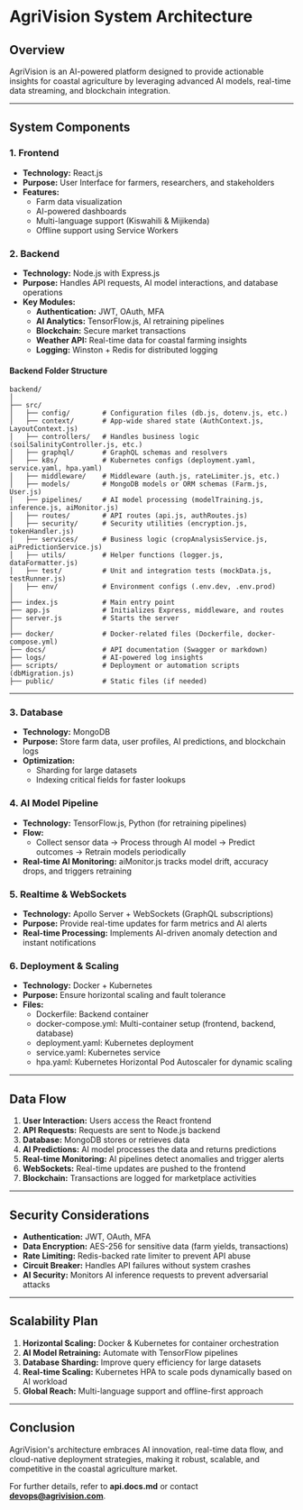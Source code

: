 # AgriVision System Architecture

## Overview
AgriVision is an AI-powered platform designed to provide actionable insights for coastal agriculture by leveraging advanced AI models, real-time data streaming, and blockchain integration.

---

## System Components

### 1. Frontend
- **Technology:** React.js
- **Purpose:** User Interface for farmers, researchers, and stakeholders
- **Features:**
  - Farm data visualization
  - AI-powered dashboards
  - Multi-language support (Kiswahili & Mijikenda)
  - Offline support using Service Workers

### 2. Backend
- **Technology:** Node.js with Express.js
- **Purpose:** Handles API requests, AI model interactions, and database operations
- **Key Modules:**
  - **Authentication:** JWT, OAuth, MFA
  - **AI Analytics:** TensorFlow.js, AI retraining pipelines
  - **Blockchain:** Secure market transactions
  - **Weather API:** Real-time data for coastal farming insights
  - **Logging:** Winston + Redis for distributed logging

#### Backend Folder Structure
```
backend/
│
├── src/
│   ├── config/        # Configuration files (db.js, dotenv.js, etc.)
│   ├── context/       # App-wide shared state (AuthContext.js, LayoutContext.js)
│   ├── controllers/   # Handles business logic (soilSalinityController.js, etc.)
│   ├── graphql/       # GraphQL schemas and resolvers
│   ├── k8s/           # Kubernetes configs (deployment.yaml, service.yaml, hpa.yaml)
│   ├── middleware/    # Middleware (auth.js, rateLimiter.js, etc.)
│   ├── models/        # MongoDB models or ORM schemas (Farm.js, User.js)
│   ├── pipelines/     # AI model processing (modelTraining.js, inference.js, aiMonitor.js)
│   ├── routes/        # API routes (api.js, authRoutes.js)
│   ├── security/      # Security utilities (encryption.js, tokenHandler.js)
│   ├── services/      # Business logic (cropAnalysisService.js, aiPredictionService.js)
│   ├── utils/         # Helper functions (logger.js, dataFormatter.js)
│   ├── test/          # Unit and integration tests (mockData.js, testRunner.js)
│   ├── env/           # Environment configs (.env.dev, .env.prod)
│
├── index.js           # Main entry point
├── app.js             # Initializes Express, middleware, and routes
├── server.js          # Starts the server
│
├── docker/            # Docker-related files (Dockerfile, docker-compose.yml)
├── docs/              # API documentation (Swagger or markdown)
├── logs/              # AI-powered log insights
├── scripts/           # Deployment or automation scripts (dbMigration.js)
├── public/            # Static files (if needed)
```

---

### 3. Database
- **Technology:** MongoDB
- **Purpose:** Store farm data, user profiles, AI predictions, and blockchain logs
- **Optimization:**
  - Sharding for large datasets
  - Indexing critical fields for faster lookups

### 4. AI Model Pipeline
- **Technology:** TensorFlow.js, Python (for retraining pipelines)
- **Flow:**
  - Collect sensor data -> Process through AI model -> Predict outcomes -> Retrain models periodically
- **Real-time AI Monitoring:** aiMonitor.js tracks model drift, accuracy drops, and triggers retraining

### 5. Realtime & WebSockets
- **Technology:** Apollo Server + WebSockets (GraphQL subscriptions)
- **Purpose:** Provide real-time updates for farm metrics and AI alerts
- **Real-time Processing:** Implements AI-driven anomaly detection and instant notifications

### 6. Deployment & Scaling
- **Technology:** Docker + Kubernetes
- **Purpose:** Ensure horizontal scaling and fault tolerance
- **Files:**
  - Dockerfile: Backend container
  - docker-compose.yml: Multi-container setup (frontend, backend, database)
  - deployment.yaml: Kubernetes deployment
  - service.yaml: Kubernetes service
  - hpa.yaml: Kubernetes Horizontal Pod Autoscaler for dynamic scaling

---

## Data Flow

1. **User Interaction:** Users access the React frontend
2. **API Requests:** Requests are sent to Node.js backend
3. **Database:** MongoDB stores or retrieves data
4. **AI Predictions:** AI model processes the data and returns predictions
5. **Real-time Monitoring:** AI pipelines detect anomalies and trigger alerts
6. **WebSockets:** Real-time updates are pushed to the frontend
7. **Blockchain:** Transactions are logged for marketplace activities

---

## Security Considerations
- **Authentication:** JWT, OAuth, MFA
- **Data Encryption:** AES-256 for sensitive data (farm yields, transactions)
- **Rate Limiting:** Redis-backed rate limiter to prevent API abuse
- **Circuit Breaker:** Handles API failures without system crashes
- **AI Security:** Monitors AI inference requests to prevent adversarial attacks

---

## Scalability Plan
1. **Horizontal Scaling:** Docker & Kubernetes for container orchestration
2. **AI Model Retraining:** Automate with TensorFlow pipelines
3. **Database Sharding:** Improve query efficiency for large datasets
4. **Real-time Scaling:** Kubernetes HPA to scale pods dynamically based on AI workload
5. **Global Reach:** Multi-language support and offline-first approach

---

## Conclusion
AgriVision's architecture embraces AI innovation, real-time data flow, and cloud-native deployment strategies, making it robust, scalable, and competitive in the coastal agriculture market.

For further details, refer to **api.docs.md** or contact **devops@agrivision.com**.

